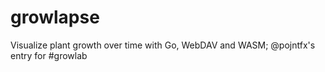 # growlapse
Visualize plant growth over time with Go, WebDAV and WASM; @pojntfx's entry for #growlab
